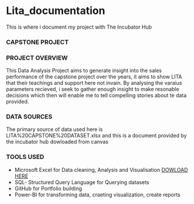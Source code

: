 # Lita_documentation
This is where i document my project with The Incubator Hub
### CAPSTONE PROJECT

### PROJECT OVERVIEW
This Data Analysis Project aims to generate insight into the sales performance of the capstone project over the years, it aims to show LITA that their teachings and support here not invain. By analysing the varaius parameters recieved, i seek to gather enough insight to make resonable decisions which then will enable me to tell compelling stories about te data provided. 

### DATA SOURCES
The primary source of data used here is LITA%20CAPSTONE%20DATASET.xlsx and this is a document provided by the incubator hub dowloaded from canvas 

### TOOLS USED
- Microsoft Excel for Data cleaning, Analysis and Visualisation [ DOWLOAD HERE](https://www.microsoft.com)
- SQL- Structured Query Language for Querying datasets
- GitHub for Portfolio building
- Power-BI for transforming data, craeting visualization, create reports

